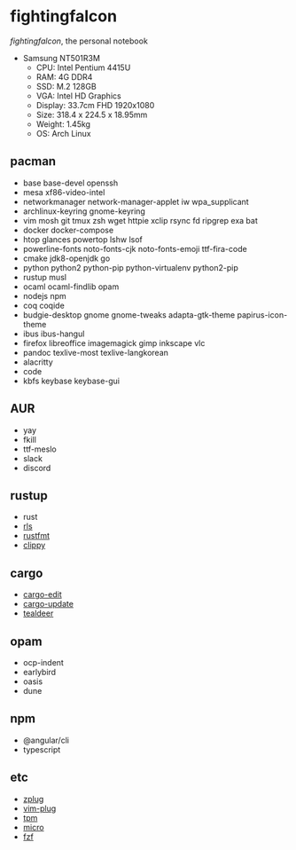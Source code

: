 # fightingfalcon

_fightingfalcon_, the personal notebook

- Samsung NT501R3M
  - CPU: Intel Pentium 4415U
  - RAM: 4G DDR4
  - SSD: M.2 128GB
  - VGA: Intel HD Graphics
  - Display: 33.7cm FHD 1920x1080
  - Size: 318.4 x 224.5 x 18.95mm
  - Weight: 1.45kg
  - OS: Arch Linux

## pacman

- base base-devel openssh
- mesa xf86-video-intel
- networkmanager network-manager-applet iw wpa_supplicant
- archlinux-keyring gnome-keyring
- vim mosh git tmux zsh wget httpie xclip rsync fd ripgrep exa bat
- docker docker-compose
- htop glances powertop lshw lsof
- powerline-fonts noto-fonts-cjk noto-fonts-emoji ttf-fira-code
- cmake jdk8-openjdk go
- python python2 python-pip python-virtualenv python2-pip
- rustup musl
- ocaml ocaml-findlib opam
- nodejs npm
- coq coqide
- budgie-desktop gnome gnome-tweaks adapta-gtk-theme papirus-icon-theme
- ibus ibus-hangul
- firefox libreoffice imagemagick gimp inkscape vlc
- pandoc texlive-most texlive-langkorean
- alacritty
- code
- kbfs keybase keybase-gui

## AUR

- yay
- fkill
- ttf-meslo
- slack
- discord

## rustup

- rust
- [rls](https://github.com/rust-lang-nursery/rls)
- [rustfmt](https://github.com/rust-lang-nursery/rustfmt)
- [clippy](https://github.com/rust-lang-nursery/rust-clippy)

## cargo

- [cargo-edit](https://github.com/killercup/cargo-edit)
- [cargo-update](https://github.com/nabijaczleweli/cargo-update)
- [tealdeer](https://github.com/dbrgn/tealdeer)

## opam

- ocp-indent
- earlybird
- oasis
- dune

## npm

- @angular/cli
- typescript

## etc

- [zplug](https://github.com/zplug/zplug)
- [vim-plug](https://github.com/junegunn/vim-plug)
- [tpm](https://github.com/tmux-plugins/tpm)
- [micro](https://github.com/zyedidia/micro)
- [fzf](https://github.com/junegunn/fzf)
